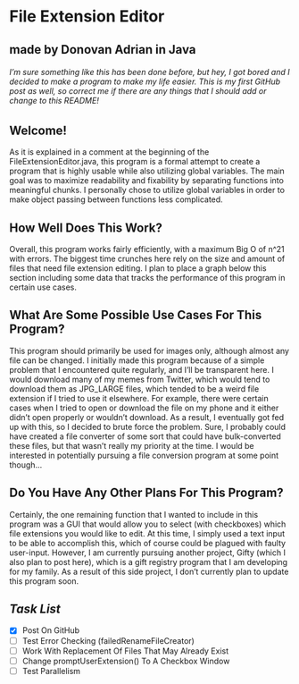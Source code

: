 # File Extension Editor
## made by Donovan Adrian in Java
###### I’m sure something like this has been done before, but hey, I got bored and I decided to make a program to make my life easier. This is my first GitHub post as well, so correct me if there are any things that I should add or change to this README!


## Welcome!

As it is explained in a comment at the beginning of the FileExtensionEditor.java, this program is a formal attempt to create a program that is highly usable while also utilizing global variables. The main goal was to maximize readability and fixability by separating functions into meaningful chunks. I personally chose to utilize global variables in order to make object passing between functions less complicated.


## How Well Does This Work?

Overall, this program works fairly efficiently, with a maximum Big O of n^21 with errors. The biggest time crunches here rely on the size and amount of files that need file extension editing. I plan to place a graph below this section including some data that tracks the performance of this program in certain use cases.


## What Are Some Possible Use Cases For This Program?

This program should primarily be used for images only, although almost any file can be changed. I initially made this program because of a simple problem that I encountered quite regularly, and I’ll be transparent here. I would download many of my memes from Twitter, which would tend to download them as JPG_LARGE files, which tended to be a weird file extension if I tried to use it elsewhere. For example, there were certain cases when I tried to open or download the file on my phone and it either didn’t open properly or wouldn’t download. As a result, I eventually got fed up with this, so I decided to brute force the problem. Sure, I probably could have created a file converter of some sort that could have bulk-converted these files, but that wasn’t really my priority at the time. I would be interested in potentially pursuing a file conversion program at some point though…


## Do You Have Any Other Plans For This Program?

Certainly, the one remaining function that I wanted to include in this program was a GUI that would allow you to select (with checkboxes) which file extensions you would like to edit. At this time, I simply used a text input to be able to accomplish this, which of course could be plagued with faulty user-input. However, I am currently pursuing another project, Gifty (which I also plan to post here), which is a gift registry program that I am developing for my family. As a result of this side project, I don’t currently plan to update this program soon.


## ***Task List***

- [x] Post On GitHub
- [ ] Test Error Checking (failedRenameFileCreator)
- [ ] Work With Replacement Of Files That May Already Exist
- [ ] Change promptUserExtension() To A Checkbox Window
- [ ] Test Parallelism
